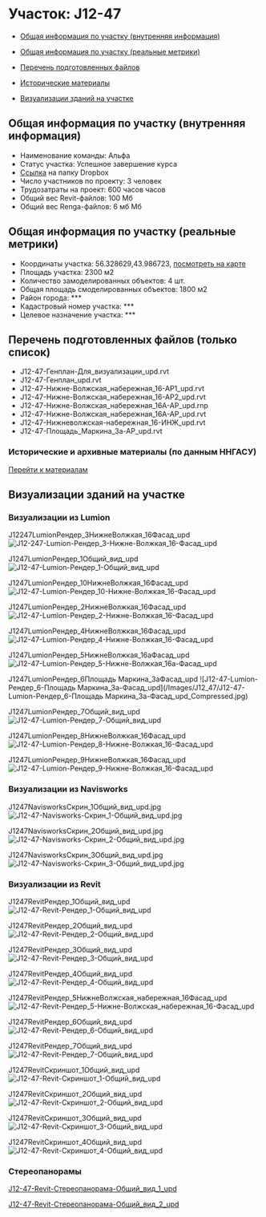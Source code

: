 # Участок: J12-47

* [Общая информация по участку (внутренняя информация)](#Chapter1)

* [Общая информация по участку (реальные метрики)](#Chapter2)

* [Перечень подготовленных файлов](#Chapter3)

* [Исторические материалы](#Chapter5)

* [Визуализации зданий на участке](#Chapter6)

## <a id="Chapter1"></a> Общая информация по участку (внутренняя информация)
+ Наименование команды: Альфа
+ Статус участка: Успешное завершение курса
+ [Ссылка](https://www.dropbox.com/sh/wvvgv1nw1iqred9/AACtTY0JAx9uSQJyiSjOrNDGa/J12_47?dl=0) на папку Dropbox
+ Число участников по проекту: 3 человек
+ Трудозатраты на проект: 600 часов часов
+ Общий вес Revit-файлов: 100 Мб
+ Общий вес Renga-файлов: 6 мб Мб
## <a id="Chapter2"></a> Общая информация по участку (реальные метрики)
+ Координаты участка: 56.328629,43.986723, [посмотреть на карте](https://yandex.ru/maps/47/nizhny-novgorod/?ll=43.986723%2C56.328629&z=19)
+ Площадь участка: 2300 м2
+ Количество замоделированных объектов: 4 шт.
+ Общая площадь смоделированных объектов: 1800 м2
+ Район города: *** 
+ Кадастровый номер участка: *** 
+ Целевое назначение участка: *** 
## <a id="Chapter3"></a> Перечень подготовленных файлов (только список)
+ J12-47-Генплан-Для_визуализации_upd.rvt
+ J12-47-Генплан_upd.rvt
+ J12-47-Нижне-Волжская_набережная_16-АР1_upd.rvt
+ J12-47-Нижне-Волжская_набережная_16-АР2_upd.rvt
+ J12-47-Нижне-Волжская_набережная_16А-АР_upd.rnp
+ J12-47-Нижне-Волжская_набережная_16А-АР_upd.rvt
+ J12-47-Нижневолжская-набережная_16-ИНЖ_upd.rvt
+ J12-47-Площадь_Маркина_3а-АР_upd.rvt
### <a id="Chapter5"></a> Исторические и архивные материалы (по данным ННГАСУ)
[Перейти к материалам](/BuidingsInfo/4bdfac36-8793-46ae-9776-c7842cc2071e/About.md)
## <a id="Chapter6"></a> Визуализации зданий на участке
### Визуализации из Lumion
J12247LumionРендер_3НижнеВолжкая_16Фасад_upd
![J12-247-Lumion-Рендер_3-Нижне-Волжкая_16-Фасад_upd](/Images/J12_47/J12-247-Lumion-Рендер_3-Нижне-Волжкая_16-Фасад_upd_Compressed.jpg)

J1247LumionРендер_1Общий_вид_upd
![J12-47-Lumion-Рендер_1-Общий_вид_upd](/Images/J12_47/J12-47-Lumion-Рендер_1-Общий_вид_upd_Compressed.jpg)

J1247LumionРендер_10НижнеВолжкая_16Фасад_upd
![J12-47-Lumion-Рендер_10-Нижне-Волжкая_16-Фасад_upd](/Images/J12_47/J12-47-Lumion-Рендер_10-Нижне-Волжкая_16-Фасад_upd_Compressed.jpg)

J1247LumionРендер_2НижнеВолжкая_16Фасад_upd
![J12-47-Lumion-Рендер_2-Нижне-Волжкая_16-Фасад_upd](/Images/J12_47/J12-47-Lumion-Рендер_2-Нижне-Волжкая_16-Фасад_upd_Compressed.jpg)

J1247LumionРендер_4НижнеВолжкая_16Фасад_upd
![J12-47-Lumion-Рендер_4-Нижне-Волжкая_16-Фасад_upd](/Images/J12_47/J12-47-Lumion-Рендер_4-Нижне-Волжкая_16-Фасад_upd_Compressed.jpg)

J1247LumionРендер_5НижнеВолжкая_16аФасад_upd
![J12-47-Lumion-Рендер_5-Нижне-Волжкая_16а-Фасад_upd](/Images/J12_47/J12-47-Lumion-Рендер_5-Нижне-Волжкая_16а-Фасад_upd_Compressed.jpg)

J1247LumionРендер_6Площадь Маркина_3аФасад_upd
![J12-47-Lumion-Рендер_6-Площадь Маркина_3а-Фасад_upd](/Images/J12_47/J12-47-Lumion-Рендер_6-Площадь Маркина_3а-Фасад_upd_Compressed.jpg)

J1247LumionРендер_7Общий_вид_upd
![J12-47-Lumion-Рендер_7-Общий_вид_upd](/Images/J12_47/J12-47-Lumion-Рендер_7-Общий_вид_upd_Compressed.jpg)

J1247LumionРендер_8НижнеВолжкая_16Фасад_upd
![J12-47-Lumion-Рендер_8-Нижне-Волжкая_16-Фасад_upd](/Images/J12_47/J12-47-Lumion-Рендер_8-Нижне-Волжкая_16-Фасад_upd_Compressed.jpg)

J1247LumionРендер_9НижнеВолжкая_16Фасад_upd
![J12-47-Lumion-Рендер_9-Нижне-Волжкая_16-Фасад_upd](/Images/J12_47/J12-47-Lumion-Рендер_9-Нижне-Волжкая_16-Фасад_upd_Compressed.jpg)

### Визуализации из Navisworks
J1247NavisworksСкрин_1Общий_вид_upd.jpg
![J12-47-Navisworks-Скрин_1-Общий_вид_upd.jpg](/Images/J12_47/J12-47-Navisworks-Скрин_1-Общий_вид_upd.jpg_Compressed.jpg)

J1247NavisworksСкрин_2Общий_вид_upd.jpg
![J12-47-Navisworks-Скрин_2-Общий_вид_upd.jpg](/Images/J12_47/J12-47-Navisworks-Скрин_2-Общий_вид_upd.jpg_Compressed.jpg)

J1247NavisworksСкрин_3Общий_вид_upd.jpg
![J12-47-Navisworks-Скрин_3-Общий_вид_upd.jpg](/Images/J12_47/J12-47-Navisworks-Скрин_3-Общий_вид_upd.jpg_Compressed.jpg)

### Визуализации из Revit
J1247RevitРендер_1Общий_вид_upd
![J12-47-Revit-Рендер_1-Общий_вид_upd](/Images/J12_47/J12-47-Revit-Рендер_1-Общий_вид_upd_Compressed.jpg)

J1247RevitРендер_2Общий_вид_upd
![J12-47-Revit-Рендер_2-Общий_вид_upd](/Images/J12_47/J12-47-Revit-Рендер_2-Общий_вид_upd_Compressed.jpg)

J1247RevitРендер_3Общий_вид_upd
![J12-47-Revit-Рендер_3-Общий_вид_upd](/Images/J12_47/J12-47-Revit-Рендер_3-Общий_вид_upd_Compressed.jpg)

J1247RevitРендер_4Общий_вид_upd
![J12-47-Revit-Рендер_4-Общий_вид_upd](/Images/J12_47/J12-47-Revit-Рендер_4-Общий_вид_upd_Compressed.jpg)

J1247RevitРендер_5НижнеВолжская_набережная_16Фасад_upd
![J12-47-Revit-Рендер_5-Нижне-Волжская_набережная_16-Фасад_upd](/Images/J12_47/J12-47-Revit-Рендер_5-Нижне-Волжская_набережная_16-Фасад_upd_Compressed.jpg)

J1247RevitРендер_6Общий_вид_upd
![J12-47-Revit-Рендер_6-Общий_вид_upd](/Images/J12_47/J12-47-Revit-Рендер_6-Общий_вид_upd_Compressed.jpg)

J1247RevitРендер_7Общий_вид_upd
![J12-47-Revit-Рендер_7-Общий_вид_upd](/Images/J12_47/J12-47-Revit-Рендер_7-Общий_вид_upd_Compressed.jpg)

J1247RevitСкриншот_1Общий_вид_upd
![J12-47-Revit-Скриншот_1-Общий_вид_upd](/Images/J12_47/J12-47-Revit-Скриншот_1-Общий_вид_upd_Compressed.jpg)

J1247RevitСкриншот_2Общий_вид_upd
![J12-47-Revit-Скриншот_2-Общий_вид_upd](/Images/J12_47/J12-47-Revit-Скриншот_2-Общий_вид_upd_Compressed.jpg)

J1247RevitСкриншот_3Общий_вид_upd
![J12-47-Revit-Скриншот_3-Общий_вид_upd](/Images/J12_47/J12-47-Revit-Скриншот_3-Общий_вид_upd_Compressed.jpg)

J1247RevitСкриншот_4Общий_вид_upd
![J12-47-Revit-Скриншот_4-Общий_вид_upd](/Images/J12_47/J12-47-Revit-Скриншот_4-Общий_вид_upd_Compressed.jpg)

### Стереопанорамы
[J12-47-Revit-Стереопанорама-Общий_вид_1_upd](https://pano.autodesk.com/pano.html?url=jpgs/8168478a-c3a8-45f6-9bfb-66bc36ca1f15&version=2)

[J12-47-Revit-Стереопанорама-Общий_вид_2_upd](https://pano.autodesk.com/pano.html?url=jpgs/3c430983-2fc7-4323-a970-b104ce22fa65&version=2)

